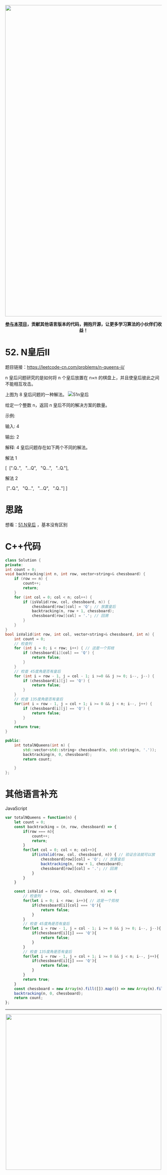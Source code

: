 <p align="center">
<a href="https://programmercarl.com/other/kstar.html" target="_blank">
  <img src="https://code-thinking-1253855093.file.myqcloud.com/pics/20210924105952.png" width="1000"/>
</a>
<p align="center"><strong><a href="https://mp.weixin.qq.com/s/tqCxrMEU-ajQumL1i8im9A">参与本项目</a>，贡献其他语言版本的代码，拥抱开源，让更多学习算法的小伙伴们收益！</strong></p>



# 52. N皇后II

题目链接：https://leetcode-cn.com/problems/n-queens-ii/

n 皇后问题研究的是如何将 n 个皇后放置在 n×n 的棋盘上，并且使皇后彼此之间不能相互攻击。

上图为 8 皇后问题的一种解法。
![51n皇后](https://img-blog.csdnimg.cn/20200821152118456.png)

给定一个整数 n，返回 n 皇后不同的解决方案的数量。

示例:

输入: 4

输出: 2

解释: 4 皇后问题存在如下两个不同的解法。

解法 1

[
 [".Q..", 
  "...Q",
  "Q...",
  "..Q."],

解法 2

 ["..Q.", 
  "Q...",
  "...Q",
  ".Q.."]
]

# 思路


想看：[51.N皇后](https://mp.weixin.qq.com/s/lU_QwCMj6g60nh8m98GAWg) ，基本没有区别

# C++代码

```CPP
class Solution {
private:
int count = 0;
void backtracking(int n, int row, vector<string>& chessboard) {
    if (row == n) {
        count++;
        return;
    }
    for (int col = 0; col < n; col++) {
        if (isValid(row, col, chessboard, n)) {
            chessboard[row][col] = 'Q'; // 放置皇后
            backtracking(n, row + 1, chessboard);
            chessboard[row][col] = '.'; // 回溯
        }
    }
}
bool isValid(int row, int col, vector<string>& chessboard, int n) {
    int count = 0;
    // 检查列
    for (int i = 0; i < row; i++) { // 这是一个剪枝
        if (chessboard[i][col] == 'Q') {
            return false;
        }
    }
    // 检查 45度角是否有皇后
    for (int i = row - 1, j = col - 1; i >=0 && j >= 0; i--, j--) {
        if (chessboard[i][j] == 'Q') {
            return false;
        }
    }
    // 检查 135度角是否有皇后
    for(int i = row - 1, j = col + 1; i >= 0 && j < n; i--, j++) {
        if (chessboard[i][j] == 'Q') {
            return false;
        }
    }
    return true;
}

public:
    int totalNQueens(int n) {
        std::vector<std::string> chessboard(n, std::string(n, '.'));
        backtracking(n, 0, chessboard);
        return count;

    }
};
```

# 其他语言补充
JavaScript
```javascript
var totalNQueens = function(n) {
    let count = 0;
    const backtracking = (n, row, chessboard) => {
        if(row === n){
            count++;
            return;
        }
        for(let col = 0; col < n; col++){
            if(isValid(row, col, chessboard, n)) { // 验证合法就可以放
                chessboard[row][col] = 'Q'; // 放置皇后
                backtracking(n, row + 1, chessboard);
                chessboard[row][col] = '.'; // 回溯
            }
        }
    }

    const isValid = (row, col, chessboard, n) => {
        // 检查列
        for(let i = 0; i < row; i++){ // 这是一个剪枝
            if(chessboard[i][col] === 'Q'){
                return false;
            }
        }
        // 检查 45度角是否有皇后
        for(let i = row - 1, j = col - 1; i >= 0 && j >= 0; i--, j--){
            if(chessboard[i][j] === 'Q'){
                return false;
            }
        }
        // 检查 135度角是否有皇后
        for(let i = row - 1, j = col + 1; i >= 0 && j < n; i--, j++){
            if(chessboard[i][j] === 'Q'){
                return false;
            }
        }
        return true;
    }
    const chessboard = new Array(n).fill([]).map(() => new Array(n).fill('.'));
    backtracking(n, 0, chessboard);
    return count;
};
```
-----------------------
<div align="center"><img src=https://code-thinking.cdn.bcebos.com/pics/01二维码一.jpg width=500> </img></div>
